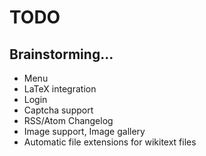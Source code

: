 TODO
====

Brainstorming...
----------------

- Menu
- LaTeX integration
- Login
- Captcha support
- RSS/Atom Changelog
- Image support, Image gallery
- Automatic file extensions for wikitext files

